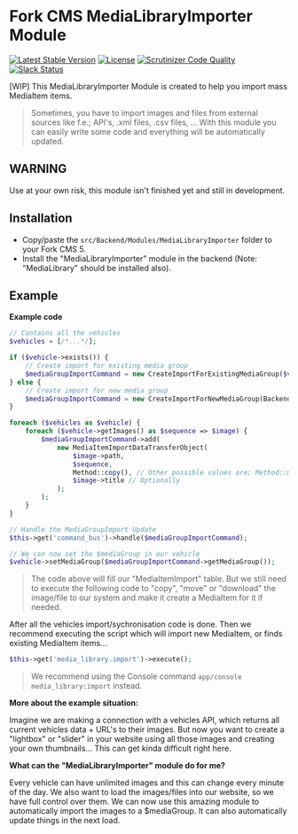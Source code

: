 # Fork CMS MediaLibraryImporter Module

[![Latest Stable Version](https://poser.pugx.org/forkcms/fork-cms-module-media-library-importer/v/stable.svg)](https://packagist.org/packages/forkcms/fork-cms-module-media-library-importer)
[![License](https://poser.pugx.org/forkcms/forkcms/license.svg)](https://packagist.org/packages/forkcms/fork-cms-module-media-library-importer)
[![Scrutinizer Code Quality](https://scrutinizer-ci.com/g/forkcms/fork-cms-module-media-library-importer/badges/quality-score.png?b=master)](https://scrutinizer-ci.com/g/forkcms/fork-cms-module-media-library-importer/?branch=master)
[![Slack Status](https://fork-cms.herokuapp.com/badge.svg)](https://fork-cms.herokuapp.com/)

[WIP] This MediaLibraryImporter Module is created to help you import mass MediaItem items.

> Sometimes, you have to import images and files from external sources like f.e.; API's, .xml files, .csv files, ... With this module you can easily write some code and everything will be automatically updated.

## WARNING

Use at your own risk, this module isn't finished yet and still in development.

## Installation

* Copy/paste the `src/Backend/Modules/MediaLibraryImporter` folder to your Fork CMS 5.
* Install the "MediaLibraryImporter" module in the backend (Note: "MediaLibrary" should be installed also).

## Example

**Example code**

```php
// Contains all the vehicles
$vehicles = [/*...*/];

if ($vehicle->exists()) {
    // Create import for existing media group
    $mediaGroupImportCommand = new CreateImportForExistingMediaGroup($vehicle->getMediaGroup());
} else {
    // Create import for new media group
    $mediaGroupImportCommand = new CreateImportForNewMediaGroup(Backend\Modules\MediaLibrary\Domain\MediaGroup\Type::image());
}

foreach ($vehicles as $vehicle) {
    foreach ($vehicle->getImages() as $sequence => $image) {
        $mediaGroupImportCommand->add(
            new MediaItemImportDataTransferObject(
                $image->path,
                $sequence,
                Method::copy(), // Other possible values are; Method::move() or Method::download()
                $image->title // Optionally
            );
        );
    }
}

// Handle the MediaGroupImport Update
$this->get('command_bus')->handle($mediaGroupImportCommand);

// We can now set the $mediaGroup in our vehicle
$vehicle->setMediaGroup($mediaGroupImportCommand->getMediaGroup());
```
> The code above will fill our "MediaItemImport" table. But we still need to execute the following code to "copy", "move" or "download" the image/file to our system and make it create a MediaItem for it if needed.

After all the vehicles import/sychronisation code is done.
Then we recommend executing the script which will import new MediaItem, or finds existing MediaItem items...
```php
$this->get('media_library.import')->execute();
```
> We recommend using the Console command `app/console media_library:import` instead.

**More about the example situation:**

Imagine we are making a connection with a vehicles API, which returns all current vehicles data + URL's to their images.
But now you want to create a "lightbox" or "slider" in your website using all those images and creating your own thumbnails... This can get kinda difficult right here.

**What can the "MediaLibraryImporter" module do for me?**

Every vehicle can have unlimited images and this can change every minute of the day.
We also want to load the images/files into our website, so we have full control over them.
We can now use this amazing module to automatically import the images to a $mediaGroup. It can also automatically update things in the next load.
